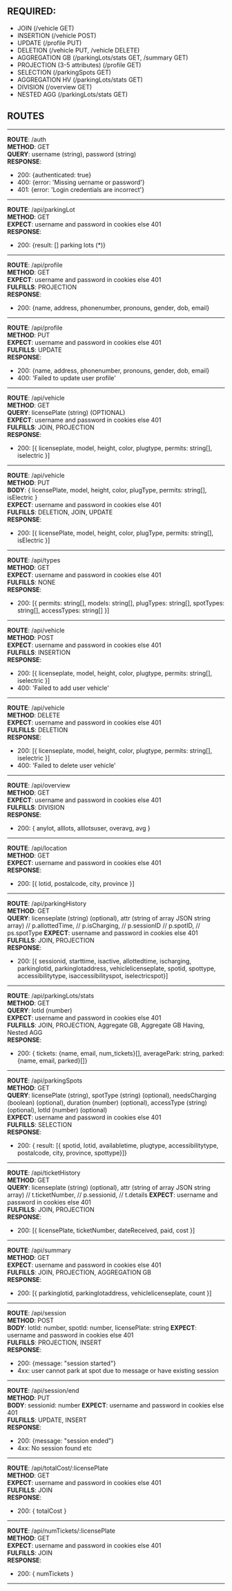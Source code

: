 ## REQUIRED: 
- JOIN (/vehicle GET)
- INSERTION (/vehicle POST)
- UPDATE (/profile PUT)
- DELETION (/vehicle PUT, /vehicle DELETE)
- AGGREGATION GB (/parkingLots/stats GET, /summary GET)
- PROJECTION  (3-5 attributes) (/profile GET)
- SELECTION (/parkingSpots GET)
- AGGREGATION HV  (/parkingLots/stats GET)
- DIVISION (/overview GET)
- NESTED AGG (/parkingLots/stats GET)

## ROUTES
<hr/>

**ROUTE**: /auth <br/>
**METHOD**: GET  <br/>
**QUERY**: username (string), password (string)  <br/>
**RESPONSE**: 
  - 200: {authenticated: true} 
  - 400: {error: 'Missing uername or password'}
  - 401: {error: 'Login credentials are incorrect'}

<hr/>

**ROUTE**: /api/parkingLot  <br/>
**METHOD**: GET  <br/>
**EXPECT**: username and password in cookies else 401  <br/>
**RESPONSE**:
 - 200: {result: [] parking lots (*)}

<hr/>

**ROUTE**: /api/profile  <br/>
**METHOD**: GET  <br/>
**EXPECT**: username and password in cookies else 401  <br/>
**FULFILLS**: PROJECTION <br/>
**RESPONSE**:  
  - 200: {name, address, phonenumber, pronouns, gender, dob, email}

<hr/>

**ROUTE**: /api/profile  <br/>
**METHOD**: PUT  <br/>
**EXPECT**: username and password in cookies else 401  <br/>
**FULFILLS**: UPDATE  <br/>
**RESPONSE**:  
  - 200: {name, address, phonenumber, pronouns, gender, dob, email}
  - 400: 'Failed to update user profile'

<hr/>

**ROUTE**: /api/vehicle <br/>
**METHOD**: GET <br/>
**QUERY**: licensePlate (string) (OPTIONAL)  <br/>
**EXPECT**: username and password in cookies else 401 <br/>
**FULFILLS**: JOIN, PROJECTION <br/>
**RESPONSE**:
  - 200: [{ licenseplate, model, height, color, plugtype, permits: string[], iselectric }]

<hr/>

**ROUTE**: /api/vehicle <br/>
**METHOD**: PUT <br/>
**BODY**: { licensePlate, model, height, color, plugType, permits: string[], isElectric } <br/>
**EXPECT**: username and password in cookies else 401 <br/>
**FULFILLS**: DELETION, JOIN, UPDATE <br/>
**RESPONSE**:
  - 200: [{ licensePlate, model, height, color, plugType, permits: string[], isElectric }]

<hr/>

**ROUTE**: /api/types <br/>
**METHOD**: GET <br/>
**EXPECT**: username and password in cookies else 401 <br/>
**FULFILLS**: NONE <br/>
**RESPONSE**:
  - 200: [{ permits: string[], models: string[], plugTypes: string[], spotTypes: string[], accessTypes: string[] }]

<hr/>

**ROUTE**: /api/vehicle <br/>
**METHOD**: POST <br/>
**EXPECT**: username and password in cookies else 401 <br/>
**FULFILLS**: INSERTION <br/>
**RESPONSE**:   
  - 200: [{ licenseplate, model, height, color, plugtype, permits: string[], iselectric }]
  - 400: 'Failed to add user vehicle'

<hr/>

**ROUTE**: /api/vehicle <br/>
**METHOD**: DELETE <br/>
**EXPECT**: username and password in cookies else 401 <br/>
**FULFILLS**: DELETION <br/>
**RESPONSE**:
  - 200: [{ licenseplate, model, height, color, plugtype, permits: string[], iselectric }]
  - 400: 'Failed to delete user vehicle'

<hr/>

**ROUTE**: /api/overview <br/>
**METHOD**: GET <br/>
**EXPECT**: username and password in cookies else 401 <br/>
**FULFILLS**: DIVISION  <br/>
**RESPONSE**:
  - 200: { anylot, alllots, alllotsuser, overavg, avg }

<hr/>

**ROUTE**: /api/location <br/>
**METHOD**: GET <br/>
**EXPECT**: username and password in cookies else 401 <br/>
**RESPONSE**:
  - 200: [{ lotid, postalcode, city, province }]

<hr/>

**ROUTE**: /api/parkingHistory <br/>
**METHOD**: GET <br/>
**QUERY**: licenseplate (string) (optional), 
  attr (string of array JSON string array)
    // p.allottedTime,
    // p.isCharging,
    // p.sessionID
    // p.spotID,
    // ps.spotType
**EXPECT**: username and password in cookies else 401 <br/>
**FULFILLS**: JOIN, PROJECTION <br/>
**RESPONSE**:
  - 200: [{ sessionid, starttime, isactive, allottedtime, ischarging, parkinglotid, parkinglotaddress, 
            vehiclelicenseplate, spotid, spottype, accessibilitytype, isaccessibilityspot, iselectricspot}]

<hr/>

**ROUTE**: /api/parkingLots/stats <br/>
**METHOD**: GET <br/>
**QUERY**: lotId (number) <br/>
**EXPECT**: username and password in cookies else 401 <br/>
**FULFILLS**: JOIN, PROJECTION, Aggregate GB, Aggregate GB Having, Nested AGG <br/>
**RESPONSE**:
  - 200: { tickets: {name, email, num_tickets}[], averagePark: string, parked: {name, email, parked}[]}

<hr/>

**ROUTE**: /api/parkingSpots <br/>
**METHOD**: GET <br/>
**QUERY**: licensePlate (string), spotType (string) (optional), needsCharging (boolean) (optional), duration (number) (optional), accessType (string) (optional),
  lotId (number) (optional) <br/>
**EXPECT**: username and password in cookies else 401 <br/>
**FULFILLS**: SELECTION <br/>
**RESPONSE**:
  - 200: { result: [{ spotid, lotid, availabletime, plugtype, accessibilitytype,
                      postalcode, city, province, spottype}]}

<hr/>

**ROUTE**: /api/ticketHistory <br/>
**METHOD**: GET <br/>
**QUERY**: licenseplate (string) (optional), 
  attr (string of array JSON string array)
  // t.ticketNumber,
  // p.sessionid,
  // t.details
**EXPECT**: username and password in cookies else 401 <br/>
**FULFILLS**: JOIN, PROJECTION <br/>
**RESPONSE**:
  - 200: [{ licensePlate, ticketNumber, dateReceived, paid, cost }]

<hr/>

**ROUTE**: /api/summary <br/>
**METHOD**: GET <br/>
**EXPECT**: username and password in cookies else 401 <br/>
**FULFILLS**: JOIN, PROJECTION, AGGREGATION GB <br/>
**RESPONSE**:
  - 200: [{ parkinglotid, parkinglotaddress, vehiclelicenseplate, count }]

<hr/>

**ROUTE**: /api/session <br/>
**METHOD**: POST <br/>
**BODY**: lotId: number, spotId: number, licensePlate: string
**EXPECT**: username and password in cookies else 401 <br/>
**FULFILLS**: PROJECTION, INSERT <br/>
**RESPONSE**:
  - 200: {message: "session started"}
  - 4xx: user cannot park at spot due to message or have existing session

<hr/>

**ROUTE**: /api/session/end <br/>
**METHOD**: PUT <br/>
**BODY**: sessionid: number
**EXPECT**: username and password in cookies else 401 <br/>
**FULFILLS**: UPDATE, INSERT <br/>
**RESPONSE**:
  - 200: {message: "session ended"}
  - 4xx: No session found etc

<hr/>

**ROUTE**: /api/totalCost/:licensePlate <br/>
**METHOD**: GET <br/>
**EXPECT**: username and password in cookies else 401 <br/>
**FULFILLS**: JOIN <br/>
**RESPONSE**:
  - 200: { totalCost }

<hr/>

**ROUTE**: /api/numTickets/:licensePlate <br/>
**METHOD**: GET <br/>
**EXPECT**: username and password in cookies else 401 <br/>
**FULFILLS**: JOIN <br/>
**RESPONSE**:
  - 200: { numTickets }

<hr/>